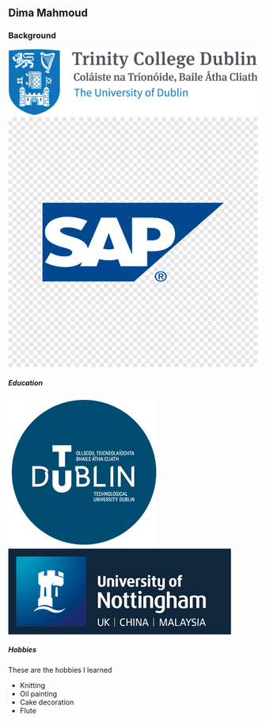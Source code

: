 ## Dima Mahmoud


### Background

![Alt TCDLogo](images/TCDLogo.png "xxx")
![Alt sap_logo](images/sap_logo.png "xxxx")

##### Education
![Alt TUDLogo](images/TUDLogo.png "xxxx")
![Alt NULogo](images/NULogo.png "xxxxx")



##### Hobbies
These are the hobbies I learned 
+ Knitting
+ Oil painting
+ Cake decoration
+ Flute






